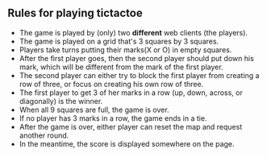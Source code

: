Rules for playing tictactoe
---

* The game is played by (only) two **different** web clients (the players).
* The game is played on a grid that's 3 squares by 3 squares. 
* Players take turns putting their marks(X or O) in empty squares.
* After the first player goes, then the second player should put down his mark, which will be different from the mark of the first player.
* The second player can either try to block the first player from creating a row of three, or focus on creating his own row of three.   
* The first player to get 3 of her marks in a row (up, down, across, or diagonally) is the winner. 
* When all 9 squares are full, the game is over. 
* If no player has 3 marks in a row, the game ends in a tie. 
* After the game is over, either player can reset the map and request another round.
* In the meantime, the score is displayed somewhere on the page.

